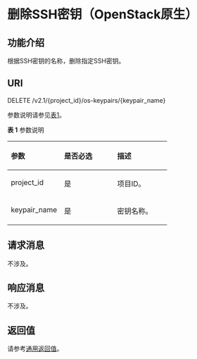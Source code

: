 # 删除SSH密钥（OpenStack原生）<a name="ZH-CN_TOPIC_0060384661"></a>

## 功能介绍<a name="section63429208111321"></a>

根据SSH密钥的名称，删除指定SSH密钥。

## URI<a name="section1885963111321"></a>

DELETE /v2.1/\{project\_id\}/os-keypairs/\{keypair\_name\}

参数说明请参见[表1](#table155384213575)。

**表 1**  参数说明

<a name="table155384213575"></a>
<table><thead align="left"><tr id="row1561427572"><th class="cellrowborder" valign="top" width="33.33333333333333%" id="mcps1.2.4.1.1"><p id="p7634079111321"><a name="p7634079111321"></a><a name="p7634079111321"></a>参数</p>
</th>
<th class="cellrowborder" valign="top" width="33.33333333333333%" id="mcps1.2.4.1.2"><p id="p14380623111321"><a name="p14380623111321"></a><a name="p14380623111321"></a>是否必选</p>
</th>
<th class="cellrowborder" valign="top" width="33.33333333333333%" id="mcps1.2.4.1.3"><p id="p23979787111321"><a name="p23979787111321"></a><a name="p23979787111321"></a>描述</p>
</th>
</tr>
</thead>
<tbody><tr id="row17561542205718"><td class="cellrowborder" valign="top" width="33.33333333333333%" headers="mcps1.2.4.1.1 "><p id="p28210634111321"><a name="p28210634111321"></a><a name="p28210634111321"></a>project_id</p>
</td>
<td class="cellrowborder" valign="top" width="33.33333333333333%" headers="mcps1.2.4.1.2 "><p id="p3360028111321"><a name="p3360028111321"></a><a name="p3360028111321"></a>是</p>
</td>
<td class="cellrowborder" valign="top" width="33.33333333333333%" headers="mcps1.2.4.1.3 "><p id="p3726875111321"><a name="p3726875111321"></a><a name="p3726875111321"></a>项目ID。</p>
</td>
</tr>
<tr id="row45619423574"><td class="cellrowborder" valign="top" width="33.33333333333333%" headers="mcps1.2.4.1.1 "><p id="p32537635111321"><a name="p32537635111321"></a><a name="p32537635111321"></a>keypair_name</p>
</td>
<td class="cellrowborder" valign="top" width="33.33333333333333%" headers="mcps1.2.4.1.2 "><p id="p18302768111321"><a name="p18302768111321"></a><a name="p18302768111321"></a>是</p>
</td>
<td class="cellrowborder" valign="top" width="33.33333333333333%" headers="mcps1.2.4.1.3 "><p id="p6129221111321"><a name="p6129221111321"></a><a name="p6129221111321"></a>密钥名称。</p>
</td>
</tr>
</tbody>
</table>

## 请求消息<a name="section26704907111321"></a>

不涉及。

## 响应消息<a name="section6307065111321"></a>

不涉及。

## 返回值<a name="section34448272111321"></a>

请参考[通用返回值](通用返回值.md)。

